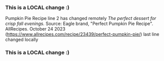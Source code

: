 ### This is a LOCAL change :)
Pumpkin Pie Recipe
line 2 has changed remotely
*The perfect dessert for crisp fall evenings.*
Source: Eagle brand, "Perfect Pumpkin Pie Recipe". AllRecipes. October 24 2023 (https://www.allrecipes.com/recipe/23439/perfect-pumpkin-pie/)
last line changed locally
### This is a LOCAL change :)